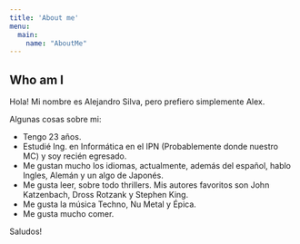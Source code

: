 ```yaml
---
title: 'About me'
menu:
  main:
    name: "AboutMe"
---
```


## Who am I

Hola! Mi nombre es Alejandro Silva, pero prefiero simplemente Alex.

Algunas cosas sobre mi:

- Tengo 23 años.
- Estudié Ing. en Informática en el IPN (Probablemente donde nuestro MC) y soy recién egresado.
- Me gustan mucho los idiomas, actualmente, además del español, hablo Ingles, Alemán y un algo de Japonés.
- Me gusta leer, sobre todo thrillers. Mis autores favoritos son John Katzenbach, Dross Rotzank y Stephen King.
- Me gusta la música Techno, Nu Metal y Épica.
- Me gusta mucho comer.

Saludos!
